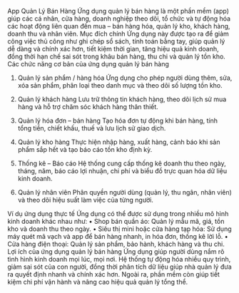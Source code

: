 App Quản Lý Bán Hàng
Ứng dụng quản lý bán hàng là một phần mềm (app) giúp các cá nhân, cửa hàng, doanh nghiệp theo dõi, tổ chức và tự động hóa các hoạt động liên quan đến mua – bán hàng hóa, quản lý kho, khách hàng, doanh thu và nhân viên.
Mục đích chính
Ứng dụng này được tạo ra để giảm công việc thủ công như ghi chép sổ sách, tính toán bằng tay, giúp quản lý dễ dàng và chính xác hơn, tiết kiệm thời gian, tăng hiệu quả kinh doanh, đồng thời hạn chế sai sót trong khâu bán hàng, thu chi và quản lý tồn kho.
Các chức năng cơ bản của ứng dụng quản lý bán hàng

 1. Quản lý sản phẩm / hàng hóa
 Ứng dụng cho phép người dùng thêm, sửa, xóa sản phẩm, phân loại theo danh mục và theo dõi số lượng tồn kho.

 2. Quản lý khách hàng
 Lưu trữ thông tin khách hàng, theo dõi lịch sử mua hàng và hỗ trợ chăm sóc khách hàng thân thiết.

 3. Quản lý hóa đơn – bán hàng
 Tạo hóa đơn tự động khi bán hàng, tính tổng tiền, chiết khấu, thuế và lưu lịch sử giao dịch.

 4. Quản lý kho hàng
 Thực hiện nhập hàng, xuất hàng, cảnh báo khi sản phẩm sắp hết và tạo báo cáo tồn kho định kỳ.

 5. Thống kê – Báo cáo
 Hệ thống cung cấp thống kê doanh thu theo ngày, tháng, năm, báo cáo lợi nhuận, chi phí và biểu đồ trực quan hóa dữ liệu kinh doanh.

 6. Quản lý nhân viên
 Phân quyền người dùng (quản lý, thu ngân, nhân viên) và theo dõi hiệu suất làm việc của từng người.



Ví dụ ứng dụng thực tế
Ứng dụng có thể được sử dụng trong nhiều mô hình kinh doanh khác nhau như:
 • Shop bán quần áo: Quản lý mẫu mã, giá, tồn kho và doanh thu theo ngày.
 • Siêu thị mini hoặc cửa hàng tạp hóa: Sử dụng máy quét mã vạch và app để bán hàng nhanh, in hóa đơn, thống kê lời lỗ.
 • Cửa hàng điện thoại: Quản lý sản phẩm, bảo hành, khách hàng và thu chi.
Lợi ích của ứng dụng quản lý bán hàng
Ứng dụng giúp người dùng nắm rõ tình hình kinh doanh mọi lúc, mọi nơi. Hệ thống tự động hóa nhiều quy trình, giảm sai sót của con người, đồng thời phân tích dữ liệu giúp nhà quản lý đưa ra quyết định nhanh và chính xác hơn. Ngoài ra, phần mềm còn giúp tiết kiệm chi phí vận hành và nâng cao hiệu quả quản lý tổng thể.

